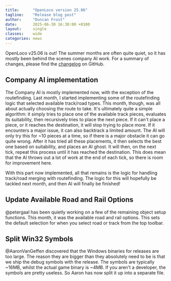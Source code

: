 ```yaml
---
title:      "OpenLoco version 25.06"
tagline:    "Release blog post"
author:     "Duncan Frost"
date:       2025-06-30 16:30:00 +0100
layout:     single
classes:    wide
categories: news
---
```


OpenLoco v25.06 is out! The summer months are often quite quiet, so it has mostly been behind the
scenes company AI work. For a summary of changes, please find the
[changelog](https://github.com/OpenLoco/OpenLoco/releases/tag/v25.06) on GitHub.


## Company AI implementation

The Company AI is mostly implemented now, with the exception of the routefinding. Last month, I
started implementing some of the routefinding logic that selected available track/road types. This
month, though, was all about actually choosing the route to take. It's ultimately quite a simple
algorithm: it simply tries to place one of the available track pieces, evaluates its suitability,
then recursively tries to place the next piece. If it can't place a piece, or it reaches the
destination, it will stop trying to place more. If it encounters a major issue, it can also
backtrack a limited amount. The AI will only try this for ~10 pieces at a time, so if there is a
major obstacle it can go quite wrong. After it has tried all these placements, it then selects the
best one based on suitability, and places an AI ghost. It will then, on the next tick, repeat this
process until it has reached the destination. This does mean that the AI throws out a lot of work
at the end of each tick, so there is room for improvement here.

With this part now implemented, all that remains is the logic for handling track/road merging with
routefinding. The logic for this will hopefully be tackled next month, and then AI will finally be
finished!

## Update Available Road and Rail Options

@petergaal has been quietly working on a few of the remaining object setup functions. This month, it
was the available road and rail options. This sets the default selection for when you select road
or track from the top toolbar.

## Split Win32 Symbols

@AaronVanGeffen discovered that the Windows binaries for releases are too large. The reason they are
bigger than they absolutely need to be is that we ship the debug symbols with the release. The
symbols are typically ~16MB, whilst the actual game binary is ~4MB. If you aren't a developer, the symbols
are pretty useless. So Aaron has now split it up into a separate file.
